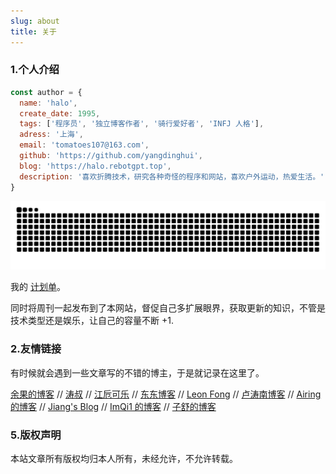 ```yaml
---
slug: about
title: 关于
---
```


### 1.个人介绍

```js
const author = {
  name: 'halo',
  create_date: 1995,
  tags: ['程序员', '独立博客作者', '骑行爱好者', 'INFJ 人格'],
  adress: '上海',
  email: 'tomatoes107@163.com',
  github: 'https://github.com/yangdinghui',
  blog: 'https://halo.rebotgpt.top',
  description: '喜欢折腾技术，研究各种奇怪的程序和网站，喜欢户外运动，热爱生活。'
}
```

![](https://raw.githubusercontent.com/yangdinghui/yangdinghui/refs/heads/output/github-contribution-grid-snake.svg)

我的 [计划单](/plan/)。

同时将周刊一起发布到了本网站，督促自己多扩展眼界，获取更新的知识，不管是技术类型还是娱乐，让自己的容量不断 +1.

<!-- [提供一些免费服务](/serve/)。 -->

### 2.友情链接

有时候就会遇到一些文章写的不错的博主，于是就记录在这里了。

[余果的博客](https://yuguo.github.io/) // 
[涛叔](https://taoshu.in/) // 
[江卮可乐](https://emo.ijann.com/) // 
[东东博客](https://shutwin.com/) // 
[Leon Fong](https://www.leonfong.me/) // 
[卢涛南博客](https://lutaonan.com/) // 
[Airing 的博客](https://ursb.me) // 
[Jiang's Blog](https://jiangxueqiao.com/) // 
[ImQi1 的博客](https://imqi1.com) //
[子舒的博客](https://zishu.me/)

### 5.版权声明

本站文章所有版权均归本人所有，未经允许，不允许转载。
